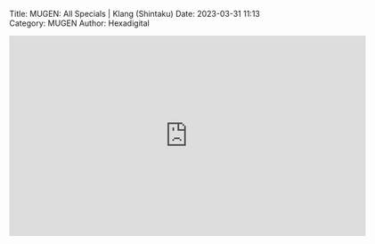 Title: MUGEN: All Specials | Klang (Shintaku)
Date: 2023-03-31 11:13
Category: MUGEN
Author: Hexadigital

<center><iframe src="https://www.youtube.com/embed/O-35xUCx63c?feature=oembed" allow="accelerometer; autoplay; encrypted-media; gyroscope; picture-in-picture" width="640" height="360" frameborder="0"></iframe>

